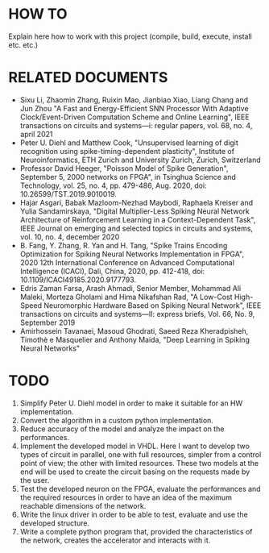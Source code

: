# HOW TO
Explain here how to work with this project (compile, build, execute, install etc. etc.)


# RELATED DOCUMENTS
- Sixu Li, Zhaomin Zhang, Ruixin Mao, Jianbiao Xiao, Liang Chang and Jun Zhou "A
  Fast and Energy-Efficient SNN Processor With Adaptive Clock/Event-Driven
  Computation Scheme and Online Learning", IEEE transactions on circuits and
  systems—i: regular papers, vol. 68, no. 4, april 2021
- Peter U. Diehl and Matthew Cook, "Unsupervised learning of digit recognition using 
  spike-timing-dependent plasticity", Institute of Neuroinformatics, ETH Zurich and 
  University Zurich, Zurich, Switzerland
- Professor David Heeger, "Poisson Model of Spike Generation", September 5, 2000
  networks on FPGA", in Tsinghua Science and Technology, vol. 25, no. 4, pp. 479-486, 
  Aug. 2020, doi: 10.26599/TST.2019.9010019.
- Hajar Asgari, Babak Mazloom-Nezhad Maybodi, Raphaela Kreiser and Yulia Sandamirskaya,
  "Digital Multiplier-Less Spiking Neural Network Architecture of Reinforcement 
  Learning in a Context-Dependent Task", IEEE Journal on emerging and selected topics 
  in circuits and systems, vol. 10, no. 4, december 2020
- B. Fang, Y. Zhang, R. Yan and H. Tang, "Spike Trains Encoding Optimization for 
  Spiking Neural Networks Implementation in FPGA", 2020 12th International 
  Conference on Advanced Computational Intelligence (ICACI), Dali, China, 2020, 
  pp. 412-418, doi: 10.1109/ICACI49185.2020.9177793.
- Edris Zaman Farsa, Arash Ahmadi, Senior Member, Mohammad Ali Maleki, Morteza 
  Gholami and Hima Nikafshan Rad, "A Low-Cost High-Speed Neuromorphic Hardware 
  Based on Spiking Neural Network", IEEE transactions on circuits and systems—II: 
  express briefs, Vol. 66, No. 9, September 2019
- Amirhossein Tavanaei, Masoud Ghodrati, Saeed Reza Kheradpisheh, Timothè e Masquelier 
  and Anthony Maida, "Deep Learning in Spiking Neural Networks"



# TODO
1) Simplify Peter U. Diehl model in order to make it suitable for an HW
   implementation.
2) Convert the algorithm in a custom python implementation.
3) Reduce accuracy of the model and analyze the impact on the performances.
4) Implement the developed model in VHDL. Here I want to develop two types of 
   circuit in parallel, one with full resources, simpler from a control point 
   of view; the other with limited resources. These two models at the end will 
   be used to create the circuit basing on the requests made by the user.
5) Test the developed neuron on the FPGA, evaluate the performances and
   the required resources in order to have an idea of the maximum reachable
   dimensions of the network.
6) Write the linux driver in order to be able to test, evaluate and use the
   developed structure.
7) Write a complete python program that, provided the characteristics of
   the network, creates the accelerator and interacts with it.

